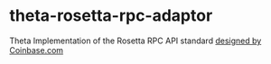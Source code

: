 # theta-rosetta-rpc-adaptor


Theta Implementation of the Rosetta RPC API standard [designed by Coinbase.com](https://blog.coinbase.com/introducing-rosetta-build-once-integrate-your-blockchain-everywhere-9b97d284f5b9)
